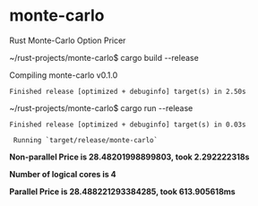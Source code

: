# monte-carlo
Rust Monte-Carlo Option Pricer


~/rust-projects/monte-carlo$ cargo build --release

   Compiling monte-carlo v0.1.0
   
    Finished release [optimized + debuginfo] target(s) in 2.50s
    
~/rust-projects/monte-carlo$ cargo run --release

    Finished release [optimized + debuginfo] target(s) in 0.03s
    
     Running `target/release/monte-carlo`
     
<b>Non-parallel Price is 28.48201998899803, took 2.292222318s</b>

<b>Number of logical cores is 4</b>

<b>Parallel Price is 28.488221293384285, took 613.905618ms</b>



